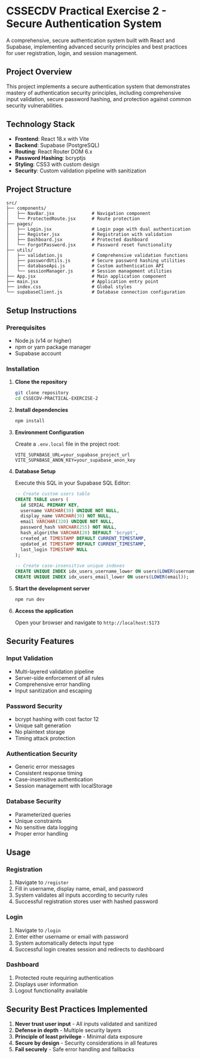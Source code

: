 # CSSECDV Practical Exercise 2 - Secure Authentication System

A comprehensive, secure authentication system built with React and Supabase, implementing advanced security principles and best practices for user registration, login, and session management.

## Project Overview

This project implements a secure authentication system that demonstrates mastery of authentication security principles, including comprehensive input validation, secure password hashing, and protection against common security vulnerabilities.

## Technology Stack

- **Frontend**: React 18.x with Vite
- **Backend**: Supabase (PostgreSQL)
- **Routing**: React Router DOM 6.x
- **Password Hashing**: bcryptjs
- **Styling**: CSS3 with custom design
- **Security**: Custom validation pipeline with sanitization

## Project Structure

```
src/
├── components/
│   ├── NavBar.jsx              # Navigation component
│   └── ProtectedRoute.jsx      # Route protection
├── pages/
│   ├── Login.jsx               # Login page with dual authentication
│   ├── Register.jsx            # Registration with validation
│   ├── Dashboard.jsx           # Protected dashboard
│   └── ForgotPassword.jsx      # Password reset functionality
├── utils/
│   ├── validation.js           # Comprehensive validation functions
│   ├── passwordUtils.js        # Secure password hashing utilities
│   ├── databaseApi.js          # Custom authentication API
│   └── sessionManager.js       # Session management utilities
├── App.jsx                     # Main application component
├── main.jsx                    # Application entry point
├── index.css                   # Global styles
└── supabaseClient.js           # Database connection configuration
```

## Setup Instructions

### Prerequisites
- Node.js (v14 or higher)
- npm or yarn package manager
- Supabase account

### Installation

1. **Clone the repository**
   ```bash
   git clone repository 
   cd CSSECDV-PRACTICAL-EXERCISE-2

   ```

2. **Install dependencies**
   ```bash
   npm install
   ```

3. **Environment Configuration**
   
   Create a `.env.local` file in the project root:
   ```env
   VITE_SUPABASE_URL=your_supabase_project_url
   VITE_SUPABASE_ANON_KEY=your_supabase_anon_key
   ```

4. **Database Setup**
   
   Execute this SQL in your Supabase SQL Editor:
   ```sql
   -- Create custom users table
   CREATE TABLE users (
     id SERIAL PRIMARY KEY,
     username VARCHAR(30) UNIQUE NOT NULL,
     display_name VARCHAR(30) NOT NULL,
     email VARCHAR(320) UNIQUE NOT NULL,
     password_hash VARCHAR(255) NOT NULL,
     hash_algorithm VARCHAR(20) DEFAULT 'bcrypt',
     created_at TIMESTAMP DEFAULT CURRENT_TIMESTAMP,
     updated_at TIMESTAMP DEFAULT CURRENT_TIMESTAMP,
     last_login TIMESTAMP NULL
   );

   -- Create case-insensitive unique indexes
   CREATE UNIQUE INDEX idx_users_username_lower ON users(LOWER(username));
   CREATE UNIQUE INDEX idx_users_email_lower ON users(LOWER(email));
   ```

5. **Start the development server**
   ```bash
   npm run dev
   ```

6. **Access the application**
   
   Open your browser and navigate to `http://localhost:5173`

## Security Features

### Input Validation
- Multi-layered validation pipeline
- Server-side enforcement of all rules
- Comprehensive error handling
- Input sanitization and escaping

### Password Security
- bcrypt hashing with cost factor 12
- Unique salt generation
- No plaintext storage
- Timing attack protection

### Authentication Security
- Generic error messages
- Consistent response timing
- Case-insensitive authentication
- Session management with localStorage

### Database Security
- Parameterized queries
- Unique constraints
- No sensitive data logging
- Proper error handling

## Usage

### Registration
1. Navigate to `/register`
2. Fill in username, display name, email, and password
3. System validates all inputs according to security rules
4. Successful registration stores user with hashed password

### Login
1. Navigate to `/login`
2. Enter either username or email with password
3. System automatically detects input type
4. Successful login creates session and redirects to dashboard

### Dashboard
1. Protected route requiring authentication
2. Displays user information
3. Logout functionality available

## Security Best Practices Implemented

1. **Never trust user input** - All inputs validated and sanitized
2. **Defense in depth** - Multiple security layers
3. **Principle of least privilege** - Minimal data exposure
4. **Secure by design** - Security considerations in all features
5. **Fail securely** - Safe error handling and fallbacks
